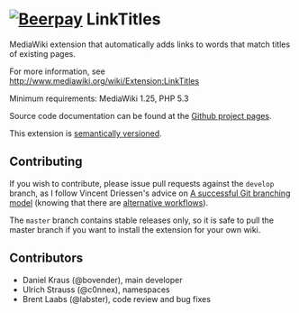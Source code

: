 [![Beerpay](https://beerpay.io/bovender/LinkTitles/badge.svg?style=flat-square)](https://beerpay.io/bovender/LinkTitles)
LinkTitles
==========

MediaWiki extension that automatically adds links to words that match titles of existing pages.

For more information, see http://www.mediawiki.org/wiki/Extension:LinkTitles

Minimum requirements: MediaWiki 1.25, PHP 5.3

Source code documentation can be found at the [Github project
pages](http://bovender.github.io/LinkTitles).

This extension is [semantically versioned](http://semver.org).


Contributing
------------

If you wish to contribute, please issue pull requests against the `develop`
branch, as I follow Vincent Driessen's advice on [A successful Git branching
model](http://nvie.com/git-model) (knowing that there are [alternative
workflows](http://scottchacon.com/2011/08/31/github-flow.html)).

The `master` branch contains stable releases only, so it is safe to pull the
master branch if you want to install the extension for your own wiki.


Contributors
------------

- Daniel Kraus (@bovender), main developer
- Ulrich Strauss (@c0nnex), namespaces
- Brent Laabs (@labster), code review and bug fixes
